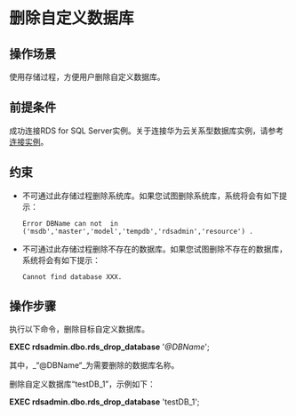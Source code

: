 # 删除自定义数据库<a name="rds_09_0008"></a>

## 操作场景<a name="section10591036105210"></a>

使用存储过程，方便用户删除自定义数据库。

## 前提条件<a name="section10722125455214"></a>

成功连接RDS for SQL Server实例。关于连接华为云关系型数据库实例，请参考[连接实例](https://support.huaweicloud.com/qs-rds/rds_03_0007.html)。

## 约束<a name="section4252112814101"></a>

-   不可通过此存储过程删除系统库。如果您试图删除系统库，系统将会有如下提示：

    ```
    Error DBName can not  in ('msdb','master','model','tempdb','rdsadmin','resource') .
    ```


-   不可通过此存储过程删除不存在的数据库。如果您试图删除不存在的数据库，系统将会有如下提示：

    ```
    Cannot find database XXX.
    ```


## 操作步骤<a name="section79631819532"></a>

执行以下命令，删除目标自定义数据库。

**EXEC rdsadmin.dbo.rds\_drop\_database**  '_@DBName_';

其中，_“@DBName“_为需要删除的数据库名称。

删除自定义数据库“testDB\_1”，示例如下：

**EXEC rdsadmin.dbo.rds\_drop\_database**  'testDB\_1';

